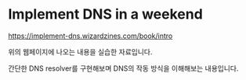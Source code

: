 # Implement DNS in a weekend

https://implement-dns.wizardzines.com/book/intro

위의 웹페이지에 나오는 내용을 실습한 자료입니다.

간단한 DNS resolver를 구현해보며 DNS의 작동 방식을 이해해보는 내용입니다.
